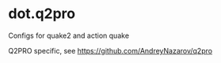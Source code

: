 # dot.q2pro
Configs for quake2 and action quake

Q2PRO specific, see https://github.com/AndreyNazarov/q2pro
